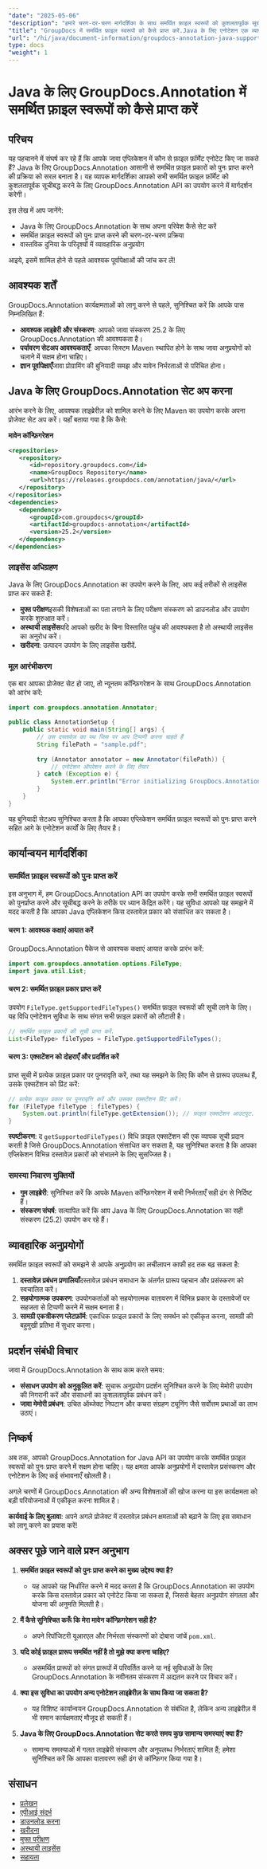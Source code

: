 ```yaml
---
"date": "2025-05-06"
"description": "हमारे चरण-दर-चरण मार्गदर्शिका के साथ समर्थित फ़ाइल स्वरूपों को कुशलतापूर्वक सूचीबद्ध करने के लिए GroupDocs.Annotation for Java का उपयोग करना सीखें। आपके दस्तावेज़ एनोटेशन अनुप्रयोगों को बेहतर बनाने के लिए बिल्कुल सही।"
"title": "GroupDocs में समर्थित फ़ाइल स्वरूपों को कैसे प्राप्त करें.Java के लिए एनोटेशन एक व्यापक गाइड"
"url": "/hi/java/document-information/groupdocs-annotation-java-supported-formats/"
type: docs
"weight": 1
---
```


# Java के लिए GroupDocs.Annotation में समर्थित फ़ाइल स्वरूपों को कैसे प्राप्त करें

## परिचय

यह पहचानने में संघर्ष कर रहे हैं कि आपके जावा एप्लिकेशन में कौन से फ़ाइल फ़ॉर्मेट एनोटेट किए जा सकते हैं? Java के लिए GroupDocs.Annotation आसानी से समर्थित फ़ाइल प्रकारों को पुनः प्राप्त करने की प्रक्रिया को सरल बनाता है। यह व्यापक मार्गदर्शिका आपको सभी समर्थित फ़ाइल फ़ॉर्मेट को कुशलतापूर्वक सूचीबद्ध करने के लिए GroupDocs.Annotation API का उपयोग करने में मार्गदर्शन करेगी।

इस लेख में आप जानेंगे:
- Java के लिए GroupDocs.Annotation के साथ अपना परिवेश कैसे सेट करें
- समर्थित फ़ाइल स्वरूपों को पुनः प्राप्त करने की चरण-दर-चरण प्रक्रिया
- वास्तविक दुनिया के परिदृश्यों में व्यावहारिक अनुप्रयोग

आइये, इसमें शामिल होने से पहले आवश्यक पूर्वापेक्षाओं की जांच कर लें!

## आवश्यक शर्तें

GroupDocs.Annotation कार्यक्षमताओं को लागू करने से पहले, सुनिश्चित करें कि आपके पास निम्नलिखित हैं:
- **आवश्यक लाइब्रेरी और संस्करण**: आपको जावा संस्करण 25.2 के लिए GroupDocs.Annotation की आवश्यकता है।
- **पर्यावरण सेटअप आवश्यकताएँ**: आपका सिस्टम Maven स्थापित होने के साथ जावा अनुप्रयोगों को चलाने में सक्षम होना चाहिए।
- **ज्ञान पूर्वापेक्षाएँ**जावा प्रोग्रामिंग की बुनियादी समझ और मावेन निर्भरताओं से परिचित होना।

## Java के लिए GroupDocs.Annotation सेट अप करना

आरंभ करने के लिए, आवश्यक लाइब्रेरीज़ को शामिल करने के लिए Maven का उपयोग करके अपना प्रोजेक्ट सेट अप करें। यहाँ बताया गया है कि कैसे:

**मावेन कॉन्फ़िगरेशन**

```xml
<repositories>
   <repository>
      <id>repository.groupdocs.com</id>
      <name>GroupDocs Repository</name>
      <url>https://releases.groupdocs.com/annotation/java/</url>
   </repository>
</repositories>
<dependencies>
   <dependency>
      <groupId>com.groupdocs</groupId>
      <artifactId>groupdocs-annotation</artifactId>
      <version>25.2</version>
   </dependency>
</dependencies>
```

### लाइसेंस अधिग्रहण

Java के लिए GroupDocs.Annotation का उपयोग करने के लिए, आप कई तरीकों से लाइसेंस प्राप्त कर सकते हैं:
- **मुफ्त परीक्षण**इसकी विशेषताओं का पता लगाने के लिए परीक्षण संस्करण को डाउनलोड और उपयोग करके शुरुआत करें।
- **अस्थायी लाइसेंस**यदि आपको खरीद के बिना विस्तारित पहुंच की आवश्यकता है तो अस्थायी लाइसेंस का अनुरोध करें।
- **खरीदना**: उत्पादन उपयोग के लिए लाइसेंस खरीदें.

### मूल आरंभीकरण

एक बार आपका प्रोजेक्ट सेट हो जाए, तो न्यूनतम कॉन्फ़िगरेशन के साथ GroupDocs.Annotation को आरंभ करें:

```java
import com.groupdocs.annotation.Annotator;

public class AnnotationSetup {
    public static void main(String[] args) {
        // उस दस्तावेज़ का पथ जिस पर आप टिप्पणी करना चाहते हैं
        String filePath = "sample.pdf";
        
        try (Annotator annotator = new Annotator(filePath)) {
            // एनोटेशन ऑपरेशन करने के लिए तैयार
        } catch (Exception e) {
            System.err.println("Error initializing GroupDocs.Annotation: " + e.getMessage());
        }
    }
}
```

यह बुनियादी सेटअप सुनिश्चित करता है कि आपका एप्लिकेशन समर्थित फ़ाइल स्वरूपों को पुनः प्राप्त करने सहित आगे के एनोटेशन कार्यों के लिए तैयार है।

## कार्यान्वयन मार्गदर्शिका

### समर्थित फ़ाइल स्वरूपों को पुनः प्राप्त करें

इस अनुभाग में, हम GroupDocs.Annotation API का उपयोग करके सभी समर्थित फ़ाइल स्वरूपों को पुनर्प्राप्त करने और सूचीबद्ध करने के तरीके पर ध्यान केंद्रित करेंगे। यह सुविधा आपको यह समझने में मदद करती है कि आपका Java एप्लिकेशन किस दस्तावेज़ प्रकार को संसाधित कर सकता है।

#### चरण 1: आवश्यक कक्षाएं आयात करें

GroupDocs.Annotation पैकेज से आवश्यक कक्षाएं आयात करके प्रारंभ करें:

```java
import com.groupdocs.annotation.options.FileType;
import java.util.List;
```

#### चरण 2: समर्थित फ़ाइल प्रकार प्राप्त करें

उपयोग `FileType.getSupportedFileTypes()` समर्थित फ़ाइल स्वरूपों की सूची लाने के लिए। यह विधि एनोटेशन सुविधा के साथ संगत सभी फ़ाइल प्रकारों को लौटाती है।

```java
// समर्थित फ़ाइल प्रकारों की सूची प्राप्त करें.
List<FileType> fileTypes = FileType.getSupportedFileTypes();
```

#### चरण 3: एक्सटेंशन को दोहराएँ और प्रदर्शित करें

प्राप्त सूची में प्रत्येक फ़ाइल प्रकार पर पुनरावृति करें, तथा यह समझने के लिए कि कौन से प्रारूप उपलब्ध हैं, उसके एक्सटेंशन को प्रिंट करें:

```java
// प्रत्येक फ़ाइल प्रकार पर पुनरावृत्ति करें और उसका एक्सटेंशन प्रिंट करें।
for (FileType fileType : fileTypes) {
    System.out.println(fileType.getExtension()); // फ़ाइल एक्सटेंशन आउटपुट.
}
```

**स्पष्टीकरण**: द `getSupportedFileTypes()` विधि फ़ाइल एक्सटेंशन की एक व्यापक सूची प्रदान करती है जिसे GroupDocs.Annotation संसाधित कर सकता है, यह सुनिश्चित करता है कि आपका एप्लिकेशन विभिन्न दस्तावेज़ प्रकारों को संभालने के लिए सुसज्जित है।

### समस्या निवारण युक्तियों

- **गुम लाइब्रेरी**: सुनिश्चित करें कि आपके Maven कॉन्फ़िगरेशन में सभी निर्भरताएँ सही ढंग से निर्दिष्ट हैं।
- **संस्करण संघर्ष**: सत्यापित करें कि आप Java के लिए GroupDocs.Annotation का सही संस्करण (25.2) उपयोग कर रहे हैं।

## व्यावहारिक अनुप्रयोगों

समर्थित फ़ाइल स्वरूपों को समझने से आपके अनुप्रयोग का लचीलापन काफी हद तक बढ़ सकता है:
1. **दस्तावेज़ प्रबंधन प्रणालियाँ**दस्तावेज़ प्रबंधन समाधान के अंतर्गत प्रारूप पहचान और प्रसंस्करण को स्वचालित करें।
2. **सहयोगात्मक उपकरण**: उपयोगकर्ताओं को सहयोगात्मक वातावरण में विभिन्न प्रकार के दस्तावेजों पर सहजता से टिप्पणी करने में सक्षम बनाता है।
3. **सामग्री एकत्रीकरण प्लेटफ़ॉर्म**: एकाधिक फ़ाइल प्रकारों के लिए समर्थन को एकीकृत करना, सामग्री की बहुमुखी प्रतिभा में सुधार करना।

## प्रदर्शन संबंधी विचार

जावा में GroupDocs.Annotation के साथ काम करते समय:
- **संसाधन उपयोग को अनुकूलित करें**: सुचारू अनुप्रयोग प्रदर्शन सुनिश्चित करने के लिए मेमोरी उपयोग की निगरानी करें और संसाधनों का कुशलतापूर्वक प्रबंधन करें।
- **जावा मेमोरी प्रबंधन**: उचित ऑब्जेक्ट निपटान और कचरा संग्रहण ट्यूनिंग जैसे सर्वोत्तम प्रथाओं का लाभ उठाएं।

## निष्कर्ष

अब तक, आपको GroupDocs.Annotation for Java API का उपयोग करके समर्थित फ़ाइल स्वरूपों को पुनः प्राप्त करने में सक्षम होना चाहिए। यह क्षमता आपके अनुप्रयोगों में दस्तावेज़ प्रसंस्करण और एनोटेशन के लिए कई संभावनाएँ खोलती है।

अगले चरणों में GroupDocs.Annotation की अन्य विशेषताओं की खोज करना या इस कार्यक्षमता को बड़ी परियोजनाओं में एकीकृत करना शामिल है।

**कार्यवाई के लिए बुलावा**: अपने अगले प्रोजेक्ट में दस्तावेज़ प्रबंधन क्षमताओं को बढ़ाने के लिए इस समाधान को लागू करने का प्रयास करें!

## अक्सर पूछे जाने वाले प्रश्न अनुभाग

1. **समर्थित फ़ाइल स्वरूपों को पुनः प्राप्त करने का मुख्य उद्देश्य क्या है?**
   - यह आपको यह निर्धारित करने में मदद करता है कि GroupDocs.Annotation का उपयोग करके किस दस्तावेज़ प्रकार को एनोटेट किया जा सकता है, जिससे बेहतर अनुप्रयोग संगतता और योजना की अनुमति मिलती है।

2. **मैं कैसे सुनिश्चित करूँ कि मेरा मावेन कॉन्फ़िगरेशन सही है?**
   - अपने रिपॉजिटरी यूआरएल और निर्भरता संस्करणों को दोबारा जांचें `pom.xml`.

3. **यदि कोई फ़ाइल प्रारूप समर्थित नहीं है तो मुझे क्या करना चाहिए?**
   - असमर्थित प्रारूपों को संगत प्रारूपों में परिवर्तित करने या नई सुविधाओं के लिए GroupDocs.Annotation के नवीनतम संस्करण में अद्यतन करने पर विचार करें।

4. **क्या इस सुविधा का उपयोग अन्य एनोटेशन लाइब्रेरीज़ के साथ किया जा सकता है?**
   - यह विशिष्ट कार्यान्वयन GroupDocs.Annotation से संबंधित है, लेकिन अन्य लाइब्रेरीज़ में भी समान कार्यक्षमताएं मौजूद हो सकती हैं।

5. **Java के लिए GroupDocs.Annotation सेट करते समय कुछ सामान्य समस्याएं क्या हैं?**
   - सामान्य समस्याओं में गलत लाइब्रेरी संस्करण और अनुपलब्ध निर्भरताएं शामिल हैं; हमेशा सुनिश्चित करें कि आपका वातावरण सही ढंग से कॉन्फ़िगर किया गया है।

## संसाधन
- [प्रलेखन](https://docs.groupdocs.com/annotation/java/)
- [एपीआई संदर्भ](https://reference.groupdocs.com/annotation/java/)
- [डाउनलोड करना](https://releases.groupdocs.com/annotation/java/)
- [खरीदना](https://purchase.groupdocs.com/buy)
- [मुफ्त परीक्षण](https://releases.groupdocs.com/annotation/java/)
- [अस्थायी लाइसेंस](https://purchase.groupdocs.com/temporary-license/)
- [सहायता](https://forum.groupdocs.com/c/annotation/)